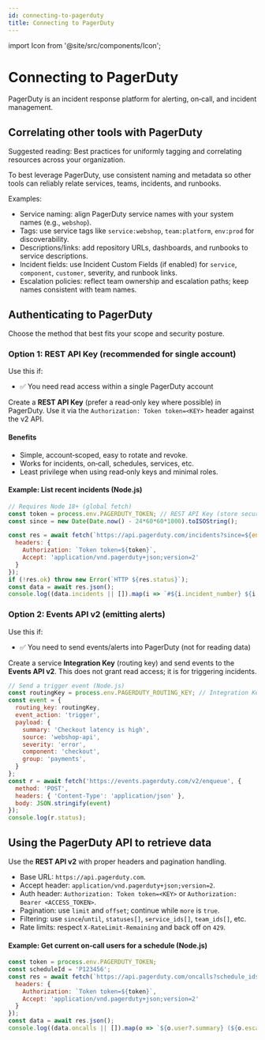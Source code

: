 ```yaml
---
id: connecting-to-pagerduty
title: Connecting to PagerDuty
---
```


import Icon from '@site/src/components/Icon';

# Connecting to PagerDuty

<Icon name="pagerduty" size={32} /> PagerDuty is an incident response platform for alerting, on‑call, and incident management.

## Correlating other tools with PagerDuty

Suggested reading: Best practices for uniformly tagging and correlating resources across your organization.

To best leverage PagerDuty, use consistent naming and metadata so other tools can reliably relate services, teams, incidents, and runbooks.

Examples:
- <Icon name="link" size={16} /> Service naming: align PagerDuty service names with your system names (e.g., `webshop`).  
- <Icon name="link" size={16} /> Tags: use service tags like `service:webshop`, `team:platform`, `env:prod` for discoverability.  
- <Icon name="link" size={16} /> Descriptions/links: add repository URLs, dashboards, and runbooks to service descriptions.  
- <Icon name="link" size={16} /> Incident fields: use Incident Custom Fields (if enabled) for `service`, `component`, `customer`, severity, and runbook links.  
- <Icon name="link" size={16} /> Escalation policies: reflect team ownership and escalation paths; keep names consistent with team names.

## Authenticating to PagerDuty

Choose the method that best fits your scope and security posture.

### Option 1: REST API Key (recommended for single account)

Use this if:
- ✅ You need read access within a single PagerDuty account

Create a **REST API Key** (prefer a read‑only key where possible) in PagerDuty. Use it via the `Authorization: Token token=<KEY>` header against the v2 API.

#### Benefits
- Simple, account‑scoped, easy to rotate and revoke.  
- Works for incidents, on‑call, schedules, services, etc.  
- Least privilege when using read‑only keys and minimal roles.

#### Example: List recent incidents (Node.js)
```js
// Requires Node 18+ (global fetch)
const token = process.env.PAGERDUTY_TOKEN; // REST API Key (store securely)
const since = new Date(Date.now() - 24*60*60*1000).toISOString();

const res = await fetch(`https://api.pagerduty.com/incidents?since=${encodeURIComponent(since)}&limit=25`, {
  headers: {
    Authorization: `Token token=${token}`,
    Accept: 'application/vnd.pagerduty+json;version=2'
  }
});
if (!res.ok) throw new Error(`HTTP ${res.status}`);
const data = await res.json();
console.log((data.incidents || []).map(i => `#${i.incident_number} ${i.title} [${i.status}]`));
```

### Option 2: Events API v2 (emitting alerts)

Use this if:
- ✅ You need to send events/alerts into PagerDuty (not for reading data)

Create a service **Integration Key** (routing key) and send events to the **Events API v2**. This does not grant read access; it is for triggering incidents.

```js
// Send a trigger event (Node.js)
const routingKey = process.env.PAGERDUTY_ROUTING_KEY; // Integration Key
const event = {
  routing_key: routingKey,
  event_action: 'trigger',
  payload: {
    summary: 'Checkout latency is high',
    source: 'webshop-api',
    severity: 'error',
    component: 'checkout',
    group: 'payments',
  }
};
const r = await fetch('https://events.pagerduty.com/v2/enqueue', {
  method: 'POST',
  headers: { 'Content-Type': 'application/json' },
  body: JSON.stringify(event)
});
console.log(r.status);
```

## Using the PagerDuty API to retrieve data

Use the **REST API v2** with proper headers and pagination handling.

- Base URL: `https://api.pagerduty.com`.  
- Accept header: `application/vnd.pagerduty+json;version=2`.  
- Auth header: `Authorization: Token token=<KEY>` or `Authorization: Bearer <ACCESS_TOKEN>`.  
- Pagination: use `limit` and `offset`; continue while `more` is `true`.  
- Filtering: use `since`/`until`, `statuses[]`, `service_ids[]`, `team_ids[]`, etc.  
- Rate limits: respect `X-RateLimit-Remaining` and back off on `429`.

#### Example: Get current on‑call users for a schedule (Node.js)
```js
const token = process.env.PAGERDUTY_TOKEN;
const scheduleId = 'P123456';
const res = await fetch(`https://api.pagerduty.com/oncalls?schedule_ids[]=${scheduleId}&limit=100`, {
  headers: {
    Authorization: `Token token=${token}`,
    Accept: 'application/vnd.pagerduty+json;version=2'
  }
});
const data = await res.json();
console.log((data.oncalls || []).map(o => `${o.user?.summary} (${o.escalation_level})`));
```

